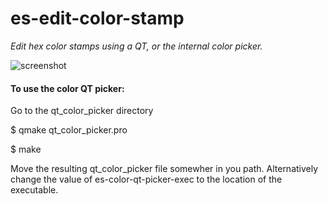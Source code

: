 # es-edit-color-stamp
_Edit hex color stamps using a QT, or the internal color picker._

![screenshot](https://github.com/sabof/es-edit-color-stamp/raw/master/screenshot.png)

#### To use the color QT picker:

Go to the qt\_color\_picker directory

$ qmake qt\_color\_picker.pro

$ make

Move the resulting qt\_color\_picker file somewher in you path. Alternatively change the value of es-color-qt-picker-exec to the location of the executable.
